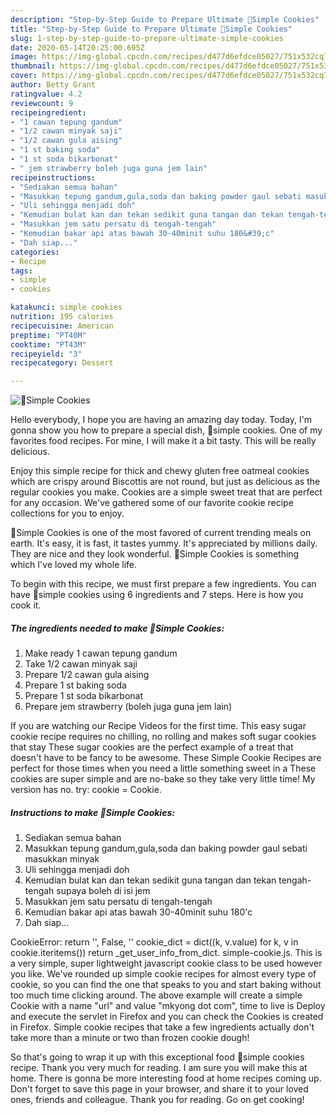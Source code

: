 ```yaml
---
description: "Step-by-Step Guide to Prepare Ultimate 🍪Simple Cookies"
title: "Step-by-Step Guide to Prepare Ultimate 🍪Simple Cookies"
slug: 1-step-by-step-guide-to-prepare-ultimate-simple-cookies
date: 2020-05-14T20:25:00.695Z
image: https://img-global.cpcdn.com/recipes/d477d6efdce05027/751x532cq70/🍪simple-cookies-recipe-main-photo.jpg
thumbnail: https://img-global.cpcdn.com/recipes/d477d6efdce05027/751x532cq70/🍪simple-cookies-recipe-main-photo.jpg
cover: https://img-global.cpcdn.com/recipes/d477d6efdce05027/751x532cq70/🍪simple-cookies-recipe-main-photo.jpg
author: Betty Grant
ratingvalue: 4.2
reviewcount: 9
recipeingredient:
- "1 cawan tepung gandum"
- "1/2 cawan minyak saji"
- "1/2 cawan gula aising"
- "1 st baking soda"
- "1 st soda bikarbonat"
- " jem strawberry boleh juga guna jem lain"
recipeinstructions:
- "Sediakan semua bahan"
- "Masukkan tepung gandum,gula,soda dan baking powder gaul sebati masukkan minyak"
- "Uli sehingga menjadi doh"
- "Kemudian bulat kan dan tekan sedikit guna tangan dan tekan tengah-tengah supaya boleh di isi jem"
- "Masukkan jem satu persatu di tengah-tengah"
- "Kemudian bakar api atas bawah 30-40minit suhu 180&#39;c"
- "Dah siap..."
categories:
- Recipe
tags:
- simple
- cookies

katakunci: simple cookies 
nutrition: 195 calories
recipecuisine: American
preptime: "PT40M"
cooktime: "PT43M"
recipeyield: "3"
recipecategory: Dessert

---
```



![🍪Simple Cookies](https://img-global.cpcdn.com/recipes/d477d6efdce05027/751x532cq70/🍪simple-cookies-recipe-main-photo.jpg)

Hello everybody, I hope you are having an amazing day today. Today, I'm gonna show you how to prepare a special dish, 🍪simple cookies. One of my favorites food recipes. For mine, I will make it a bit tasty. This will be really delicious.

Enjoy this simple recipe for thick and chewy gluten free oatmeal cookies which are crispy around Biscottis are not round, but just as delicious as the regular cookies you make. Cookies are a simple sweet treat that are perfect for any occasion. We&#39;ve gathered some of our favorite cookie recipe collections for you to enjoy.

🍪Simple Cookies is one of the most favored of current trending meals on earth. It's easy, it is fast, it tastes yummy. It's appreciated by millions daily. They are nice and they look wonderful. 🍪Simple Cookies is something which I've loved my whole life.


To begin with this recipe, we must first prepare a few ingredients. You can have 🍪simple cookies using 6 ingredients and 7 steps. Here is how you cook it.

##### The ingredients needed to make 🍪Simple Cookies:

1. Make ready 1 cawan tepung gandum
1. Take 1/2 cawan minyak saji
1. Prepare 1/2 cawan gula aising
1. Prepare 1 st baking soda
1. Prepare 1 st soda bikarbonat
1. Prepare  jem strawberry (boleh juga guna jem lain)


If you are watching our Recipe Videos for the first time. This easy sugar cookie recipe requires no chilling, no rolling and makes soft sugar cookies that stay These sugar cookies are the perfect example of a treat that doesn&#39;t have to be fancy to be awesome. These Simple Cookie Recipes are perfect for those times when you need a little something sweet in a These cookies are super simple and are no-bake so they take very little time! My version has no. try: cookie = Cookie. 

##### Instructions to make 🍪Simple Cookies:

1. Sediakan semua bahan
1. Masukkan tepung gandum,gula,soda dan baking powder gaul sebati masukkan minyak
1. Uli sehingga menjadi doh
1. Kemudian bulat kan dan tekan sedikit guna tangan dan tekan tengah-tengah supaya boleh di isi jem
1. Masukkan jem satu persatu di tengah-tengah
1. Kemudian bakar api atas bawah 30-40minit suhu 180&#39;c
1. Dah siap...


CookieError: return &#39;&#39;, False, &#39;&#39; cookie_dict = dict((k, v.value) for k, v in cookie.iteritems()) return _get_user_info_from_dict. simple-cookie.js. This is a very simple, super lightweight javascript cookie class to be used however you like. We&#39;ve rounded up simple cookie recipes for almost every type of cookie, so you can find the one that speaks to you and start baking without too much time clicking around. The above example will create a simple Cookie with a name &#34;url&#34; and value &#34;mkyong dot com&#34;, time to live is Deploy and execute the servlet in Firefox and you can check the Cookies is created in Firefox. Simple cookie recipes that take a few ingredients actually don&#39;t take more than a minute or two than frozen cookie dough! 

So that's going to wrap it up with this exceptional food 🍪simple cookies recipe. Thank you very much for reading. I am sure you will make this at home. There is gonna be more interesting food at home recipes coming up. Don't forget to save this page in your browser, and share it to your loved ones, friends and colleague. Thank you for reading. Go on get cooking!

